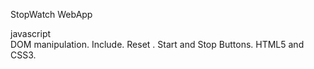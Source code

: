 StopWatch WebApp  


javascript  
DOM manipulation. 
Include. Reset . Start and Stop Buttons.  HTML5 and CSS3. 

